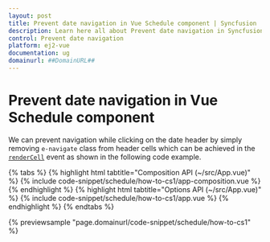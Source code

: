 ```yaml
---
layout: post
title: Prevent date navigation in Vue Schedule component | Syncfusion
description: Learn here all about Prevent date navigation in Syncfusion Vue Schedule component of Syncfusion Essential JS 2 and more.
control: Prevent date navigation 
platform: ej2-vue
documentation: ug
domainurl: ##DomainURL##
---
```


# Prevent date navigation in Vue Schedule component

We can prevent navigation while clicking on the date header by simply removing `e-navigate` class from header cells which can be achieved in the [`renderCell`](https://ej2.syncfusion.com/vue/documentation/api/schedule/#rendercell) event as shown in the following code example.

{% tabs %}
{% highlight html tabtitle="Composition API (~/src/App.vue)" %}
{% include code-snippet/schedule/how-to-cs1/app-composition.vue %}
{% endhighlight %}
{% highlight html tabtitle="Options API (~/src/App.vue)" %}
{% include code-snippet/schedule/how-to-cs1/app.vue %}
{% endhighlight %}
{% endtabs %}
        
{% previewsample "page.domainurl/code-snippet/schedule/how-to-cs1" %}